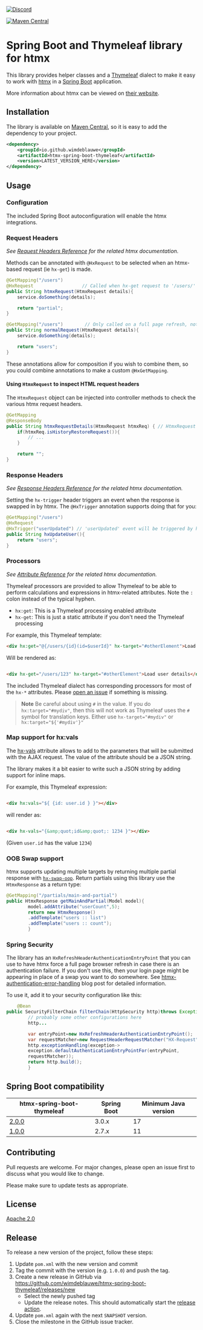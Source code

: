 [![Discord](https://img.shields.io/discord/725789699527933952)](https://htmx.org/discord)

[![Maven Central](https://maven-badges.herokuapp.com/maven-central/io.github.wimdeblauwe/htmx-spring-boot-thymeleaf/badge.svg)](https://maven-badges.herokuapp.com/maven-central/io.github.wimdeblauwe/htmx-spring-boot-thymeleaf)

# Spring Boot and Thymeleaf library for htmx

This library provides helper classes and a [Thymeleaf](https://www.thymeleaf.org/) dialect
to make it easy to work with [htmx](https://htmx.org/)
in a [Spring Boot](https://spring.io/projects/spring-boot) application.

More information about htmx can be viewed on [their website](https://htmx.org/).

## Installation

The library is available
on [Maven Central](https://mvnrepository.com/artifact/io.github.wimdeblauwe/htmx-spring-boot-thymeleaf),
so it is easy to add the dependency to your project.

```xml
<dependency>
    <groupId>io.github.wimdeblauwe</groupId>
    <artifactId>htmx-spring-boot-thymeleaf</artifactId>
    <version>LATEST_VERSION_HERE</version>
</dependency>
```

## Usage

### Configuration

The included Spring Boot autoconfiguration will enable the htmx integrations.

### Request Headers

_See [Request Headers Reference](https://htmx.org/reference/#request_headers) for the related htmx documentation._

Methods can be annotated with `@HxRequest` to be selected when an htmx-based request (ie `hx-get`) is made.

```java
@GetMapping("/users")
@HxRequest                  // Called when hx-get request to '/users/' is made 
public String htmxRequest(HtmxRequest details){
    service.doSomething(details);

    return "partial";
}

@GetMapping("/users")        // Only called on a full page refresh, not an htmx request
public String normalRequest(HtmxRequest details){
    service.doSomething(details);

    return "users";
}
```

These annotations allow for composition if you wish to combine them,
so you could combine annotations to make a custom `@HxGetMapping`.

#### Using `HtmxRequest` to inspect HTML request headers

The `HtmxRequest` object can be injected into controller methods to check the various htmx request headers.

```java
@GetMapping
@ResponseBody
public String htmxRequestDetails(HtmxRequest htmxReq) { // HtmxRequest is injected
    if(htmxReq.isHistoryRestoreRequest()){
        // ...
    }

    return "";
}
```

### Response Headers

_See [Response Headers Reference](https://htmx.org/reference/#response_headers) for the related htmx documentation._

Setting the `hx-trigger` header triggers an event when the response is swapped in by htmx.
The `@HxTrigger` annotation supports doing that for you:

```java
@GetMapping("/users")
@HxRequest
@HxTrigger("userUpdated") // 'userUpdated' event will be triggered by htmx
public String hxUpdateUser(){
    return "users";
}
```

### Processors

_See [Attribute Reference](https://htmx.org/reference/#attributes) for the related htmx documentation._

Thymeleaf processors are provided to allow Thymeleaf to be able to perform calculations and expressions
in htmx-related attributes.
Note the `:` colon instead of the typical hyphen.

- `hx:get`: This is a Thymeleaf processing enabled attribute
- `hx-get`: This is just a static attribute if you don't need the Thymeleaf processing

For example, this Thymeleaf template:

```html
<div hx:get="@{/users/{id}(id=$userId}" hx-target="#otherElement">Load user details</div>
```

Will be rendered as:

```html

<div hx-get="/users/123" hx-target="#otherElement">Load user details</div>
```

The included Thymeleaf dialect has corresponding processors for most of the `hx-*` attributes.
Please [open an issue](https://github.com/wimdeblauwe/htmx-spring-boot-thymeleaf/issues) if something is missing.

> **Note**
> Be careful about using `#` in the value. If you do `hx:target="#mydiv"`, then this will not work as Thymeleaf uses
> the `#` symbol for translation keys. Either use `hx-target="#mydiv"` or `hx:target="${'#mydiv'}"`

### Map support for hx:vals

The [hx-vals](https://htmx.org/attributes/hx-vals/) attribute allows to add to the parameters that will be submitted
with the AJAX request. The value of the attribute should be a JSON string.

The library makes it a bit easier to write such a JSON string by adding support for inline maps.

For example, this Thymeleaf expression:

```html

<div hx:vals="${ {id: user.id } }"></div>
```

will render as:

```html

<div hx-vals="{&amp;quot;id&amp;quot;: 1234 }"></div>
```

(Given `user.id` has the value `1234`)

### OOB Swap support

htmx supports updating multiple targets by returning multiple partial response with
[`hx-swap-oop`](https://htmx.org/docs/#oob_swaps). Return partials using this library use the `HtmxResponse` as a return
type:

```java
@GetMapping("/partials/main-and-partial")
public HtmxResponse getMainAndPartial(Model model){
        model.addAttribute("userCount",5);
        return new HtmxResponse()
        .addTemplate("users :: list")
        .addTemplate("users :: count");
        }
```

### Spring Security

The library has an `HxRefreshHeaderAuthenticationEntryPoint` that you can use to have htmx force a full page browser
refresh in case there is an authentication failure.
If you don't use this, then your login page might be appearing in place of a swap you want to do somewhere.
See [htmx-authentication-error-handling](https://www.wimdeblauwe.com/blog/2022/10/04/htmx-authentication-error-handling/)
blog post for detailed information.

To use it, add it to your security configuration like this:

```java
    @Bean
public SecurityFilterChain filterChain(HttpSecurity http)throws Exception{
        // probably some other configurations here
        http...

        var entryPoint=new HxRefreshHeaderAuthenticationEntryPoint();
        var requestMatcher=new RequestHeaderRequestMatcher("HX-Request");
        http.exceptionHandling(exception->
        exception.defaultAuthenticationEntryPointFor(entryPoint,
        requestMatcher));
        return http.build();
        }
```

## Spring Boot compatibility

| htmx-spring-boot-thymeleaf | Spring Boot | Minimum Java version |
| -------------------------- | ----------- | -------------------- |
| [2.0.0](https://github.com/wimdeblauwe/htmx-spring-boot-thymeleaf/releases/tag/2.0.0) | 3.0.x | 17 |
| [1.0.0](https://github.com/wimdeblauwe/htmx-spring-boot-thymeleaf/releases/tag/1.0.0) | 2.7.x | 11 |


## Contributing

Pull requests are welcome. For major changes, please open an issue first to discuss what you would like to change.

Please make sure to update tests as appropriate.

## License

[Apache 2.0](https://choosealicense.com/licenses/apache-2.0/)

## Release

To release a new version of the project, follow these steps:

1. Update `pom.xml` with the new version and commit
2. Tag the commit with the version (e.g. `1.0.0`) and push the tag.
3. Create a new release in GitHub via https://github.com/wimdeblauwe/htmx-spring-boot-thymeleaf/releases/new
   - Select the newly pushed tag
   - Update the release notes. This should automatically start
     the [release action](https://github.com/wimdeblauwe/htmx-spring-boot-thymeleaf/actions).
4. Update `pom.xml` again with the next `SNAPSHOT` version.
5. Close the milestone in the GitHub issue tracker.
